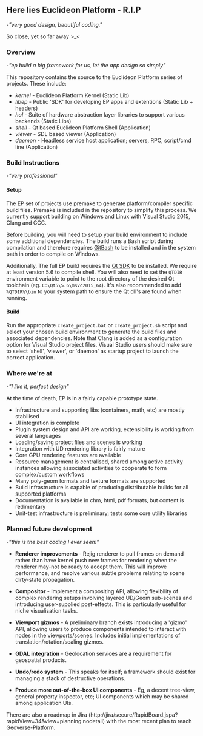 ## Here lies Euclideon Platform - R.I.P ##

-*"very good design, beautiful coding."*

So close, yet so far away >_<

### Overview ###

-*"ep build a big framework for us, let the app design so simply"*

This repository contains the source to the Euclideon Platform series of projects.
These include:

 * *kernel* - Euclideon Platform Kernel (Static Lib)
 * *libep* - Public 'SDK' for developing EP apps and extentions (Static Lib + headers)
 * *hal* - Suite of hardware abstraction layer libraries to support various backends (Static Libs)
 * *shell* - Qt based Euclideon Platform Shell (Application)
 * *viewer* - SDL based viewer (Application)
 * *daemon* - Headless service host application; servers, RPC, script/cmd line (Application)

### Build Instructions ###

-*"very professional"*

#### Setup ####

The EP set of projects use premake to generate platform/compiler specific build
files. Premake is included in the repository to simplify this process. We
currently support building on Windows and Linux with Visual Studio 2015, Clang
and GCC.

Before building, you will need to setup your build environment to include some
additional dependencies. The build runs a Bash script during compilation and
therefore requires [GitBash](https://git-for-windows.github.io/) to be installed
and in the system path in order to compile on Windows.

Additionally, The full EP build requires the
[Qt SDK](http://www.qt.io/download-open-source/) to be installed. We require at
least version 5.6 to compile shell. You will also need to set the `QTDIR`
environment variable to point to the root directory of the desired Qt toolchain
(eg. `C:\Qt5\5.6\msvc2015_64`). It's also recommended to add `%QTDIR%\bin` to
your system path to ensure the Qt dll's are found when running.

#### Build ####

Run the appropriate `create_project.bat` or `create_project.sh` script and
select your chosen build environment to generate the build files and associated
dependencies. Note that Clang is added as a configuration option for Visual
Studio project files. Visual Studio users should make sure to select 'shell',
'viewer', or 'daemon' as startup project to launch the correct application.

### Where we're at ###

-*"I like it, perfect design"*

At the time of death, EP is in a fairly capable prototype state.

 * Infrastructure and supporting libs (containers, math, etc) are mostly
   stabilised
 * UI integration is complete
 * Plugin system design and API are working, extensibility is working from
   several languages
 * Loading/saving project files and scenes is working
 * Integration with UD rendering library is fairly mature
 * Core GPU rendering features are available
 * Resource management is centralised, shared among active activity instances
   allowing associated activities to cooperate to form complex/custom workflows
 * Many poly-geom formats and texture formats are supported
 * Build infrastructure is capable of producing distributable builds for all
   supported platforms
 * Documentation is available in chm, html, pdf formats, but content is
   redimentary
 * Unit-test infrastructure is preliminary; tests some core utility libraries

### Planned future development ###

-*"this is the best coding I ever seen!"*

 * **Renderer improvements** - Rejig renderer to pull frames on demand rather than
have kernel push new frames for rendering when the renderer may-not be ready to
accept them. This will improve performance, and resolve various subtle problems
relating to scene dirty-state propagation.

 * **Compositor** - Implement a compositing API, allowing flexibility of complex
rendering setups involving layered UD/Geom sub-scenes and introducing
user-supplied post-effects. This is particularly useful for niche visualisation
tasks.

 * **Viewport gizmos** - A preliminary branch exists introducing a 'gizmo' API,
allowing users to produce components intended to interact with nodes in the
viewports/scenes. Includes initial implementations of translation/rotation/scaling
gizmos.

 * **GDAL integration** - Geolocation services are a requirement for geospatial
products.

 * **Undo/redo system** - This speaks for itself; a framework should exist for
managing a stack of destructive operations.

 * **Produce more out-of-the-box UI components** - Eg, a decent tree-view, general
property inspector, etc; UI components which may be shared among application UIs.


There are also a roadmap in Jira
(http://jira/secure/RapidBoard.jspa?rapidView=34&view=planning.nodetail) with the
most recent plan to reach Geoverse-Platform.
